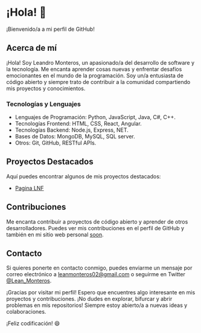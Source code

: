 # ¡Hola! 👋

¡Bienvenido/a a mi perfil de GitHub!

## Acerca de mí

¡Hola! Soy Leandro Monteros, un apasionado/a del desarrollo de software y la tecnología. Me encanta aprender cosas nuevas y enfrentar desafíos emocionantes en el mundo de la programación. Soy un/a entusiasta de código abierto y siempre trato de contribuir a la comunidad compartiendo mis proyectos y conocimientos.

### Tecnologías y Lenguajes

- Lenguajes de Programación: Python, JavaScript, Java, C#, C++.
- Tecnologías Frontend: HTML, CSS, React, Angular.
- Tecnologías Backend: Node.js, Express, NET.
- Bases de Datos: MongoDB, MySQL, SQL server.
- Otros: Git, GitHub, RESTful APIs.

## Proyectos Destacados

Aquí puedes encontrar algunos de mis proyectos destacados:

 - [Pagina LNF ](https://leandromonteros.github.io/portfolionfl.github.io/)

## Contribuciones

Me encanta contribuir a proyectos de código abierto y aprender de otros desarrolladores. Puedes ver mis contribuciones en el perfil de GitHub y también en mi sitio web personal [soon]().

## Contacto

Si quieres ponerte en contacto conmigo, puedes enviarme un mensaje por correo electrónico a leanmonteros02@gmail.com o seguirme en Twitter [@Lean_Monteros](https://twitter.com/Lean_Monteros).

¡Gracias por visitar mi perfil! Espero que encuentres algo interesante en mis proyectos y contribuciones. ¡No dudes en explorar, bifurcar y abrir problemas en mis repositorios! Siempre estoy abierto/a a nuevas ideas y colaboraciones.

¡Feliz codificación! 😄
